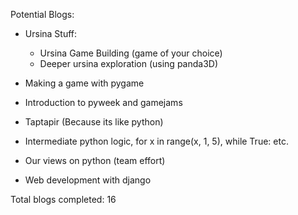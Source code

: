 Potential Blogs:

* Ursina Stuff:
    * Ursina Game Building (game of your choice)
    * Deeper ursina exploration (using panda3D)

* Making a game with pygame

* Introduction to pyweek and gamejams

* Taptapir (Because its like python)

* Intermediate python logic, for x in range(x, 1, 5), while True: etc.

* Our views on python (team effort)

* Web development with django


Total blogs completed: 16